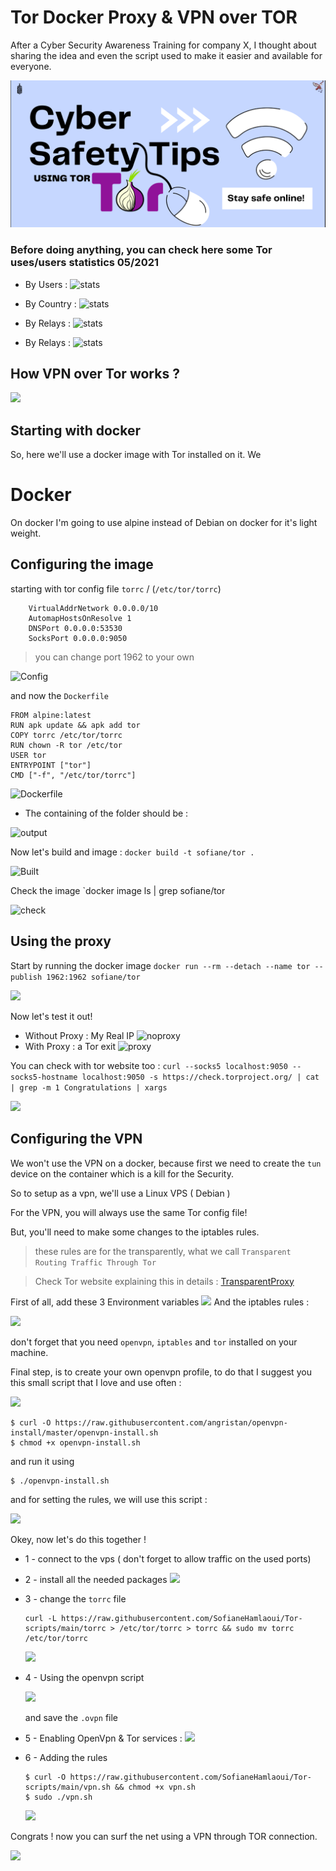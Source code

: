 # Tor Docker Proxy & VPN over TOR

After a Cyber Security Awareness Training for company X, I thought about sharing the idea and even the script used to make it easier and available for everyone.

![header](static/header.png)

### Before doing anything, you can check here some Tor uses/users statistics 05/2021 


* By Users : 
![stats](https://metrics.torproject.org/userstats-relay-country.png?start=2021-03-03&end=2021-06-01&country=all&events=off)

* By Country : 
![stats](https://i.imgur.com/suySqtJ.png)

* By Relays : 
![stats](https://metrics.torproject.org/networksize.png?start=2021-03-03&end=2021-06-01)

* By Relays : 
![stats](https://metrics.torproject.org/bandwidth-flags.png?start=2021-03-03&end=2021-06-01)



## How VPN over Tor works ? 

![](https://i.imgur.com/rAKyYj9.png)

## Starting with docker 

So, here we'll use a docker image with Tor installed on it. We

# Docker 

On docker I'm going to use alpine instead of Debian on docker for it's light weight.

## Configuring the image

starting with tor config file `torrc` / (`/etc/tor/torrc`)
```
    VirtualAddrNetwork 0.0.0.0/10
    AutomapHostsOnResolve 1
    DNSPort 0.0.0.0:53530
    SocksPort 0.0.0.0:9050
```
> you can change port 1962 to your own

![Config](https://i.imgur.com/wewtou6.png)

and now the `Dockerfile`

```
FROM alpine:latest
RUN apk update && apk add tor
COPY torrc /etc/tor/torrc
RUN chown -R tor /etc/tor
USER tor
ENTRYPOINT ["tor"]
CMD ["-f", "/etc/tor/torrc"]
```
![Dockerfile](https://i.imgur.com/PbplMVn.png)

* The containing of the folder should be :

![output](https://i.imgur.com/wFmH7Sv.png)


Now let's build and image : `docker build -t sofiane/tor .`

![Built](https://i.imgur.com/LNLGq6c.png)

Check the image `docker image ls | grep sofiane/tor

![check](https://i.imgur.com/FAmPRFo.png)

## Using the proxy

Start by running the docker image `docker run --rm --detach --name tor --publish 1962:1962 sofiane/tor`

![](https://i.imgur.com/Ub5Rljr.png)

Now let's test it out!

* Without Proxy : My Real IP 
![noproxy](https://i.imgur.com/MHLZKzv.png)
* With Proxy : a Tor exit
![proxy](https://i.imgur.com/po3SHo2.png)

You can check with tor website too : 
`curl --socks5 localhost:9050 --socks5-hostname localhost:9050 -s https://check.torproject.org/ | cat | grep -m 1 Congratulations | xargs`

![](https://i.imgur.com/NQ3TeW9.png)


## Configuring the VPN

We won't use the VPN on a docker, because first we need to create the `tun` device on the container which is a kill for the Security.

So to setup as a vpn, we'll use a Linux VPS ( Debian )

For the VPN, you will always use the same Tor config file!

But, you'll need to make some changes to the iptables rules.

> these rules are for the transparently, what we call `Transparent Routing Traffic Through Tor`

> Check Tor website explaining this in details : [TransparentProxy
](https://gitlab.torproject.org/legacy/trac/-/wikis/doc/TransparentProxy#WARNING)


First of all, add these 3 Environment variables
![](https://i.imgur.com/x9p07gZ.png)
And the iptables rules :

![](https://i.imgur.com/VYDJ15N.png)

don't forget that you need `openvpn`, `iptables` and `tor` installed on your machine.

Final step, is to create your own openvpn profile, to do that I suggest you this small script that I love and use often : 

![](https://i.imgur.com/Wsqahwg.png)

```
$ curl -O https://raw.githubusercontent.com/angristan/openvpn-install/master/openvpn-install.sh
$ chmod +x openvpn-install.sh
```

and run it using 
```
$ ./openvpn-install.sh
```

and for setting the rules, we will use this script :

![](https://i.imgur.com/MvnbLzC.png)


Okey, now let's do this together ! 

- 1 - connect to the vps ( don't forget to allow traffic on the used ports)
- 2 - install all the needed packages
![](https://i.imgur.com/wdzg1TG.png)
- 3 - change the `torrc` file
    ```
    curl -L https://raw.githubusercontent.com/SofianeHamlaoui/Tor-scripts/main/torrc > /etc/tor/torrc > torrc && sudo mv torrc /etc/tor/torrc
    ```
    ![](https://i.imgur.com/6hMsYXP.png)

- 4 - Using the openvpn script 

    ![](https://i.imgur.com/ZZqmuKr.png)

    and save the `.ovpn` file

- 5 - Enabling OpenVpn & Tor services :
![](https://i.imgur.com/P4b479p.png)

- 6 - Adding the rules
    ```
    $ curl -O https://raw.githubusercontent.com/SofianeHamlaoui/Tor-scripts/main/vpn.sh && chmod +x vpn.sh
    $ sudo ./vpn.sh
    ```
    ![](https://i.imgur.com/QMwyU30.png)

Congrats ! now you can surf the net using a VPN through TOR connection.

![](https://i.imgur.com/xwsgMtS.png)



